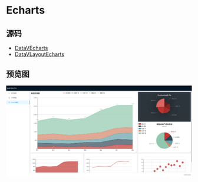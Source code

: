 # Echarts

## 源码

- [DataVEcharts](../src/components/layout-echarts)
- [DataVLayoutEcharts](../src/components/layout-grid-echarts)

## 预览图

![Echarts](./images/20180713090624.png)
